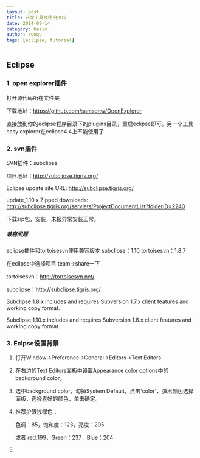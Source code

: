 ```yaml
---
layout: post
title: 开发工具及使用技巧
date: 2014-09-14
category: basic
author: ruogu
tags: [eclipse, tutorial]
---
```


## Eclipse

### 1. open explorer插件
打开源代码所在文件夹

下载地址：https://github.com/samsonw/OpenExplorer
	
直接放到你的eclipse程序目录下的plugins目录，重启eclipse即可。另一个工具easy explorer在eclipse4.4上不能使用了
	
### 2. svn插件

SVN插件：subclipse

项目地址：http://subclipse.tigris.org/

Eclipse update site URL: http://subclipse.tigris.org/

update_1.10.x
      Zipped downloads: http://subclipse.tigris.org/servlets/ProjectDocumentList?folderID=2240
      
下载zip包，安装，未报异常安装正常。

##### 兼容问题
eclipse插件和tortoisesvn使用兼容版本
subclipse：1.10
tortoisesvn：1.8.7
	
在eclipse中选择项目 team->share一下
	
tortoisesvn：http://tortoisesvn.net/
	
subclipse：http://subclipse.tigris.org/
	
Subclipse 1.8.x includes and requires Subversion 1.7.x client features and working copy format.
	
Subclipse 1.10.x includes and requires Subversion 1.8.x client features and working copy format.

### 3. Eclpse设置背景
1. 打开Window->Preference->General->Editors->Text Editors
2. 在右边的Text Editors面板中设置Appearance color options中的background color。

3. 选中background color，勾掉System Default，点击'color'，弹出颜色选择面板，选择喜好的颜色，单击确定。
4. 推荐护眼浅绿色：
	
	色调：85，饱和度：123，亮度：205
	
	或者 red:199，Green：237，Blue：204


4.






